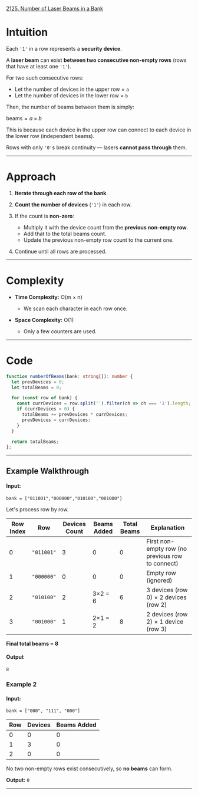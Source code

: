 [2125. Number of Laser Beams in a Bank](https://leetcode.com/problems/number-of-laser-beams-in-a-bank/)

# Intuition

Each `'1'` in a row represents a **security device**.

A **laser beam** can exist **between two consecutive non-empty rows** (rows that have at least one `'1'`).

For two such consecutive rows:

* Let the number of devices in the upper row = `a`
* Let the number of devices in the lower row = `b`

Then, the number of beams between them is simply:

$\text{beams} = a \times b$

This is because each device in the upper row can connect to each device in the lower row (independent beams).

Rows with only `'0'`s break continuity — lasers **cannot pass through** them.

---

# Approach

1. **Iterate through each row of the bank**.
2. **Count the number of devices** (`'1'`) in each row.
3. If the count is **non-zero**:

   * Multiply it with the device count from the **previous non-empty row**.
   * Add that to the total beams count.
   * Update the previous non-empty row count to the current one.
4. Continue until all rows are processed.

---

# Complexity

* **Time Complexity:** O(m × n)
  * We scan each character in each row once.

* **Space Complexity:** O(1)
  * Only a few counters are used.

---

# Code

```typescript
function numberOfBeams(bank: string[]): number {
  let prevDevices = 0;
  let totalBeams = 0;

  for (const row of bank) {
    const currDevices = row.split('').filter(ch => ch === '1').length;
    if (currDevices > 0) {
      totalBeams += prevDevices * currDevices;
      prevDevices = currDevices;
    }
  }

  return totalBeams;
};

```

---

## Example Walkthrough

#### Input:

```text
bank = ["011001","000000","010100","001000"]
```

Let's process row by row.

| Row Index | Row        | Devices Count | Beams Added | Total Beams | Explanation                                      |
| --------- | ---------- | ------------- | ----------- | ----------- | ------------------------------------------------ |
| 0         | `"011001"` | 3             | 0           | 0           | First non-empty row (no previous row to connect) |
| 1         | `"000000"` | 0             | 0           | 0           | Empty row (ignored)                              |
| 2         | `"010100"` | 2             | 3×2 = 6     | 6           | 3 devices (row 0) × 2 devices (row 2)            |
| 3         | `"001000"` | 1             | 2×1 = 2     | 8           | 2 devices (row 2) × 1 device (row 3)             |

**Final total beams = 8**
#### Output

```text
8
```


### Example 2

#### Input:

```text
bank = ["000", "111", "000"]
```

| Row | Devices | Beams Added |
| --- | ------- | ----------- |
| 0   | 0       | 0           |
| 1   | 3       | 0           |
| 2   | 0       | 0           |

No two non-empty rows exist consecutively, so **no beams** can form.

**Output:** `0`

---

